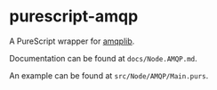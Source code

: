 # purescript-amqp

A PureScript wrapper for [amqplib](https://github.com/squaremo/amqp.node).

Documentation can be found at `docs/Node.AMQP.md`.

An example can be found at `src/Node/AMQP/Main.purs`.
